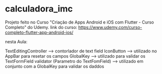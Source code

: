 # calculadora_imc

Projeto feito no Curso "Criação de Apps Android e iOS com Flutter - Curso Completo" do Udemy.
link do curso: https://www.udemy.com/curso-completo-flutter-app-android-ios/

nesta Aula:

TextEditingController --> contorlador de text field
IconButton --> utilizado no AppBar para resetar os campos
GlobalKey  --> utilizado para validar os TextFormField
validator (Parametro do TextFomField) --> utilizado em conjunto com a GlobalKey para validar os daddos
